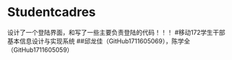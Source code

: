 # Studentcadres
设计了一个登陆界面，和写了一些主要负责登陆的代码！！！
#移动172学生干部基本信息设计与实现系统
##邱龙佳（GitHub1711605069），陈学全（GitHub1711605059）
